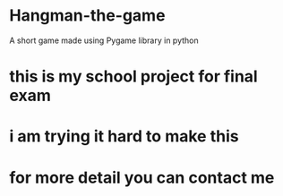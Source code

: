 # Hangman-the-game
A short game made using Pygame library in python
# this is my school project for final exam 
# i am trying it hard to make this
# for more detail you can contact me
